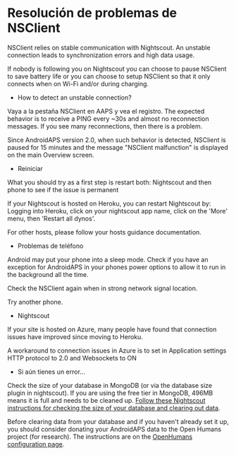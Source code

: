 # Resolución de problemas de NSClient

NSClient relies on stable communication with Nightscout. An unstable connection leads to synchronization errors and high data usage.

If nobody is following you on Nightscout you can choose to pause NSClient to save battery life or you can choose to setup NSClient so that it only connects when on Wi-Fi and/or during charging.

* How to detect an unstable connection?

Vaya a la pestaña NSClient en AAPS y vea el registro. The expected behavior is to receive a PING every ~30s and almost no reconnection messages. If you see many reconnections, then there is a problem.

Since AndroidAPS version 2.0, when such behavior is detected, NSClient is paused for 15 minutes and the message "NSClient malfunction" is displayed on the main Overview screen.

* Reiniciar

What you should try as a first step is restart both: Nightscout and then phone to see if the issue is permanent

If your Nightscout is hosted on Heroku, you can restart Nightscout by: Logging into Heroku, click on your nightscout app name, click on the 'More' menu, then 'Restart all dynos'.

For other hosts, please follow your hosts guidance documentation.

* Problemas de teléfono

Android may put your phone into a sleep mode. Check if you have an exception for AndroidAPS in your phones power options to allow it to run in the background all the time.

Check the NSClient again when in strong network signal location.

Try another phone.

* Nightscout

If your site is hosted on Azure, many people have found that connection issues have improved since moving to Heroku.

A workaround to connection issues in Azure is to set in Application settings HTTP protocol to 2.0 and Websockets to ON

* Si aún tienes un error...

Check the size of your database in MongoDB (or via the database size plugin in nightscout). If you are using the free tier in MongoDB, 496MB means it is full and needs to be cleaned up. [Follow these Nightscout instructions for checking the size of your database and clearing out data](https://nightscout.github.io/troubleshoot/troublehoot/#database-full).

Before clearing data from your database and if you haven't already set it up, you should consider donating your AndroidAPS data to the Open Humans project (for research). The instructions are on the [OpenHumans configuration page](../Configuration/OpenHumans.html).